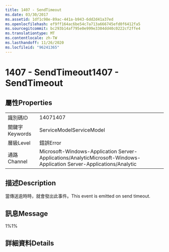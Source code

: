 ```yaml
---
title: 1407 - SendTimeout
ms.date: 03/30/2017
ms.assetid: 1df1c98e-89ac-441a-b943-6dd2d41a37ed
ms.openlocfilehash: ef9ff164ac6be54c7a713a666745efd0f6412fa5
ms.sourcegitcommit: bc293b14af795e0e999e3304dd40c0222cf2ffe4
ms.translationtype: MT
ms.contentlocale: zh-TW
ms.lasthandoff: 11/26/2020
ms.locfileid: "96241365"
---
```

# <a name="1407---sendtimeout"></a><span data-ttu-id="4ac3c-102">1407 - SendTimeout</span><span class="sxs-lookup"><span data-stu-id="4ac3c-102">1407 - SendTimeout</span></span>

## <a name="properties"></a><span data-ttu-id="4ac3c-103">屬性</span><span class="sxs-lookup"><span data-stu-id="4ac3c-103">Properties</span></span>  
  
|||  
|-|-|  
|<span data-ttu-id="4ac3c-104">識別碼</span><span class="sxs-lookup"><span data-stu-id="4ac3c-104">ID</span></span>|<span data-ttu-id="4ac3c-105">1407</span><span class="sxs-lookup"><span data-stu-id="4ac3c-105">1407</span></span>|  
|<span data-ttu-id="4ac3c-106">關鍵字</span><span class="sxs-lookup"><span data-stu-id="4ac3c-106">Keywords</span></span>|<span data-ttu-id="4ac3c-107">ServiceModel</span><span class="sxs-lookup"><span data-stu-id="4ac3c-107">ServiceModel</span></span>|  
|<span data-ttu-id="4ac3c-108">層級</span><span class="sxs-lookup"><span data-stu-id="4ac3c-108">Level</span></span>|<span data-ttu-id="4ac3c-109">錯誤</span><span class="sxs-lookup"><span data-stu-id="4ac3c-109">Error</span></span>|  
|<span data-ttu-id="4ac3c-110">通路</span><span class="sxs-lookup"><span data-stu-id="4ac3c-110">Channel</span></span>|<span data-ttu-id="4ac3c-111">Microsoft-Windows-Application Server-Applications/Analytic</span><span class="sxs-lookup"><span data-stu-id="4ac3c-111">Microsoft-Windows-Application Server-Applications/Analytic</span></span>|  
  
## <a name="description"></a><span data-ttu-id="4ac3c-112">描述</span><span class="sxs-lookup"><span data-stu-id="4ac3c-112">Description</span></span>  

 <span data-ttu-id="4ac3c-113">當傳送逾時時，就會發出此事件。</span><span class="sxs-lookup"><span data-stu-id="4ac3c-113">This event is emitted on send timeout.</span></span>  
  
## <a name="message"></a><span data-ttu-id="4ac3c-114">訊息</span><span class="sxs-lookup"><span data-stu-id="4ac3c-114">Message</span></span>  

 <span data-ttu-id="4ac3c-115">1%</span><span class="sxs-lookup"><span data-stu-id="4ac3c-115">1%</span></span>  
  
## <a name="details"></a><span data-ttu-id="4ac3c-116">詳細資料</span><span class="sxs-lookup"><span data-stu-id="4ac3c-116">Details</span></span>
